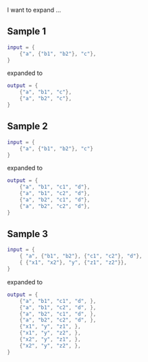 
I want to expand ...

## Sample 1

```lua
input = {
	{"a", {"b1", "b2"}, "c"},
}
```

expanded to

```lua
output = {
	{"a", "b1", "c"},
	{"a", "b2", "c"},
}
```

## Sample 2

```lua
input = {
	{"a", {"b1", "b2"}, "c"}
}
```

expanded to

```lua
output = {
	{"a", "b1", "c1", "d"},
	{"a", "b1", "c2", "d"},
	{"a", "b2", "c1", "d"},
	{"a", "b2", "c2", "d"},
}
```
## Sample 3

```lua
input = {
	{ "a", {"b1", "b2"}, {"c1", "c2"}, "d"},
	{ {"x1", "x2"}, "y", {"z1", "z2"}},
}
```

expanded to 

```lua
output = {
	{"a", "b1", "c1", "d", },
	{"a", "b1", "c2", "d", },
	{"a", "b2", "c1", "d", },
	{"a", "b2", "c2", "d", },
	{"x1", "y", "z1", },
	{"x1", "y", "z2", },
	{"x2", "y", "z1", },
	{"x2", "y", "z2", },
}
```
